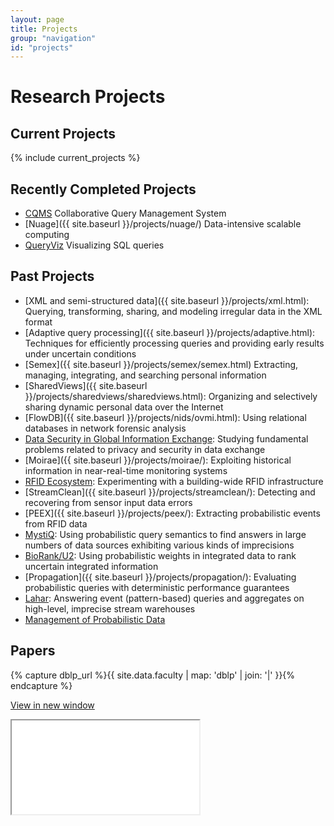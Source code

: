 ```yaml
---
layout: page
title: Projects
group: "navigation"
id: "projects"
---
```


# Research Projects

## Current Projects

{% include current_projects %}

## Recently Completed Projects

* [CQMS](http://cqms.cs.washington.edu/CQMS.html) Collaborative Query Management System
* [Nuage]({{ site.baseurl }}/projects/nuage/) Data-intensive scalable computing
* [QueryViz](http://queryviz.com) Visualizing SQL queries

## Past Projects

* [XML and semi-structured data]({{ site.baseurl }}/projects/xml.html): Querying, transforming, sharing, and modeling irregular data in the XML format
* [Adaptive query processing]({{ site.baseurl }}/projects/adaptive.html): Techniques for efficiently processing queries and providing early results under uncertain conditions
* [Semex]({{ site.baseurl }}/projects/semex/semex.html) Extracting, managing, integrating, and searching personal information
* [SharedViews]({{ site.baseurl }}/projects/sharedviews/sharedviews.html): Organizing and selectively sharing dynamic personal data over the Internet
* [FlowDB]({{ site.baseurl }}/projects/nids/ovmi.html): Using relational databases in network forensic analysis
* [Data Security in Global Information Exchange](http://www.cs.washington.edu/homes/suciu/project-security.html): Studying fundamental problems related to privacy and security in data exchange
* [Moirae]({{ site.baseurl }}/projects/moirae/): Exploiting historical information in near-real-time monitoring systems
* [RFID Ecosystem](http://rfid.cs.washington.edu/): Experimenting with a building-wide RFID infrastructure
* [StreamClean]({{ site.baseurl }}/projects/streamclean/): Detecting and recovering from sensor input data errors
* [PEEX]({{ site.baseurl }}/projects/peex/): Extracting probabilistic events from RFID data
* [MystiQ](http://www.cs.washington.edu/homes/suciu/project-mystiq.html): Using probabilistic query semantics to find answers in large numbers of data sources exhibiting various kinds of imprecisions
* [BioRank/U2](http://biomediator.org/): Using probabilistic weights in integrated data to rank uncertain integrated information
* [Propagation]({{ site.baseurl }}/projects/propagation/): Evaluating probabilistic queries with deterministic performance guarantees
* [Lahar](http://lahar.cs.washington.edu/): Answering event (pattern-based) queries and aggregates on high-level, imprecise stream warehouses
* [Management of Probabilistic Data](http://www.cs.washington.edu/homes/suciu/project-probDB.html)

## Papers

{% capture dblp_url %}{{ site.data.faculty | map: 'dblp' | join: '|' }}{% endcapture %}

<p><a href="//dblp.uni-trier.de/search/publ?q={{ dblp_url }}" target="_blank">View in new window</a></p>
<iframe class="papers-iframe" src="//dblp.uni-trier.de/search/publ?q={{ dblp_url }}"></iframe>